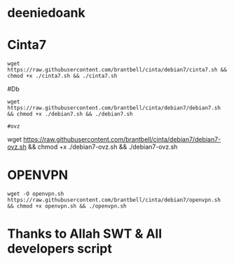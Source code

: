 # deeniedoank

# Cinta7
```
wget https://raw.githubusercontent.com/brantbell/cinta/debian7/cinta7.sh && chmod +x ./cinta7.sh && ./cinta7.sh
```
#Db
```
wget https://raw.githubusercontent.com/brantbell/cinta/debian7/debian7.sh && chmod +x ./debian7.sh && ./debian7.sh

#ovz
```
wget https://raw.githubusercontent.com/brantbell/cinta/debian7/debian7-ovz.sh && chmod +x ./debian7-ovz.sh && ./debian7-ovz.sh

# OPENVPN
```
wget -O openvpn.sh https://raw.githubusercontent.com/brantbell/cinta/debian7/openvpn.sh && chmod +x openvpn.sh && ./openvpn.sh
```
















# Thanks to Allah SWT & All developers script
